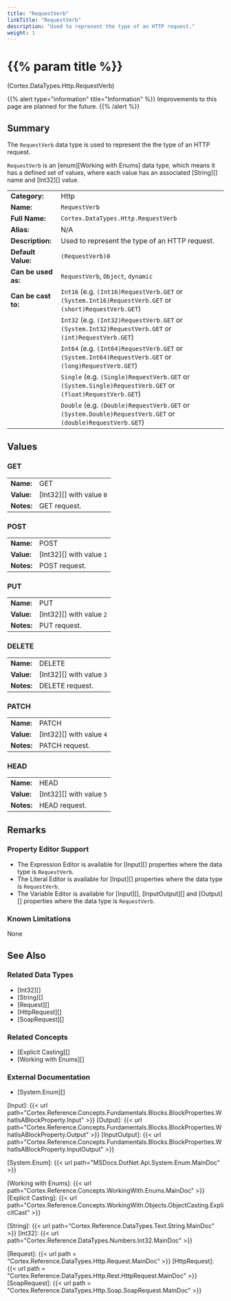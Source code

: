 ```yaml
---
title: "RequestVerb"
linkTitle: "RequestVerb"
description: "Used to represent the type of an HTTP request."
weight: 1
---
```


# {{% param title %}}

<p class="namespace">(Cortex.DataTypes.Http.RequestVerb)</p>

{{% alert type="information" title="Information" %}} Improvements to this page are planned for the future. {{% /alert %}}

## Summary

The `RequestVerb` data type is used to represent the the type of an HTTP request.

`RequestVerb` is an [enum][Working with Enums] data type, which means it has a defined set of values, where each value has an associated [String][] name and [Int32][] value.

|                     |                                                                                                            |
|---------------------|------------------------------------------------------------------------------------------------------------|
| **Category:**       | Http                                                                                                       |
| **Name:**           | `RequestVerb`                                                                                              |
| **Full Name:**      | `Cortex.DataTypes.Http.RequestVerb`                                                                        |
| **Alias:**          | N/A                                                                                                        |
| **Description:**    | Used to represent the type of an HTTP request.                                                             |
| **Default Value:**  | `(RequestVerb)0`                                                                                           |
| **Can be used as:** | `RequestVerb`, `Object`, `dynamic`                                                                         |
| **Can be cast to:** | `Int16` (e.g. `(Int16)RequestVerb.GET` or `(System.Int16)RequestVerb.GET` or `(short)RequestVerb.GET`)     |
|                     | `Int32` (e.g. `(Int32)RequestVerb.GET` or `(System.Int32)RequestVerb.GET` or `(int)RequestVerb.GET`)       |
|                     | `Int64` (e.g. `(Int64)RequestVerb.GET` or `(System.Int64)RequestVerb.GET` or `(long)RequestVerb.GET`)      |
|                     | `Single` (e.g. `(Single)RequestVerb.GET` or `(System.Single)RequestVerb.GET` or `(float)RequestVerb.GET`)  |
|                     | `Double` (e.g. `(Double)RequestVerb.GET` or `(System.Double)RequestVerb.GET` or `(double)RequestVerb.GET`) |

## Values

### GET

|            |                          |
|------------|--------------------------|
| **Name:**  | GET                      |
| **Value:** | [Int32][] with value `0` |
| **Notes:** | GET request.             |

### POST

|            |                          |
|------------|--------------------------|
| **Name:**  | POST                     |
| **Value:** | [Int32][] with value `1` |
| **Notes:** | POST request.            |

### PUT

|            |                          |
|------------|--------------------------|
| **Name:**  | PUT                      |
| **Value:** | [Int32][] with value `2` |
| **Notes:** | PUT request.             |

### DELETE

|            |                          |
|------------|--------------------------|
| **Name:**  | DELETE                   |
| **Value:** | [Int32][] with value `3` |
| **Notes:** | DELETE request.          |

### PATCH

|            |                          |
|------------|--------------------------|
| **Name:**  | PATCH                    |
| **Value:** | [Int32][] with value `4` |
| **Notes:** | PATCH request.           |

### HEAD

|            |                          |
|------------|--------------------------|
| **Name:**  | HEAD                     |
| **Value:** | [Int32][] with value `5` |
| **Notes:** | HEAD request.            |

## Remarks

### Property Editor Support

- The Expression Editor is available for [Input][] properties where the data type is `RequestVerb`.
- The Literal Editor is available for [Input][] properties where the data type is `RequestVerb`.
- The Variable Editor is available for [Input][], [InputOutput][] and [Output][] properties where the data type is `RequestVerb`.

### Known Limitations

None

## See Also

### Related Data Types

- [Int32][]
- [String][]
- [Request][]
- [HttpRequest][]
- [SoapRequest][]

### Related Concepts

- [Explicit Casting][]
- [Working with Enums][]

### External Documentation

- [System.Enum][]

[Input]: {{< url path="Cortex.Reference.Concepts.Fundamentals.Blocks.BlockProperties.WhatIsABlockProperty.Input" >}}
[Output]: {{< url path="Cortex.Reference.Concepts.Fundamentals.Blocks.BlockProperties.WhatIsABlockProperty.Output" >}}
[InputOutput]: {{< url path="Cortex.Reference.Concepts.Fundamentals.Blocks.BlockProperties.WhatIsABlockProperty.InputOutput" >}}

[System.Enum]: {{< url path="MSDocs.DotNet.Api.System.Enum.MainDoc" >}}

[Working with Enums]: {{< url path="Cortex.Reference.Concepts.WorkingWith.Enums.MainDoc" >}}
[Explicit Casting]: {{< url path="Cortex.Reference.Concepts.WorkingWith.Objects.ObjectCasting.ExplicitCast" >}}

[String]: {{< url path="Cortex.Reference.DataTypes.Text.String.MainDoc" >}}
[Int32]: {{< url path="Cortex.Reference.DataTypes.Numbers.Int32.MainDoc" >}}

[Request]: {{< url path = "Cortex.Reference.DataTypes.Http.Request.MainDoc" >}}
[HttpRequest]: {{< url path = "Cortex.Reference.DataTypes.Http.Rest.HttpRequest.MainDoc" >}}
[SoapRequest]: {{< url path = "Cortex.Reference.DataTypes.Http.Soap.SoapRequest.MainDoc" >}}
